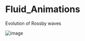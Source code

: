# Fluid_Animations

Evolution of Rossby waves

![image](https://user-images.githubusercontent.com/22245710/114391851-4af77e00-9b98-11eb-8cbf-b2712979a9be.gif)
